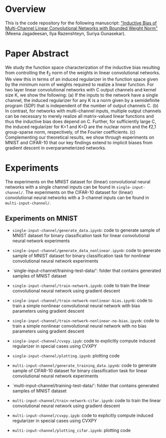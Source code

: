 # Overview
This is the code repository for the following manuscript: ["Inductive Bias of Multi-Channel Linear Convolutional Networks with Bounded Weight Norm"](https://arxiv.org/abs/2102.12238) (Meena Jagadeesan, Ilya Razenshteyn, Suriya Gunasekar). 

# Paper Abstract
We study the function space characterization of the inductive bias resulting from controlling the $\ell_2$ norm of the weights in linear convolutional networks. We view this in terms of an induced regularizer in the function space given by the minimum norm of weights required to realize a linear function. For two layer linear convolutional networks with C output channels and kernel size K, we show the following: (a) If the inputs to the network have a single channel, the induced regularizer for any K is a norm given by a semidefinite program (SDP) that is independent of the number of output channels C. (b) In contrast, for networks with multi-channel inputs, multiple output channels can be necessary to merely realize all matrix-valued linear functions and thus the inductive bias does depend on C. Further, for sufficiently large C, the induced regularizer for K=1 and K=D are the nuclear norm and the ℓ2,1 group-sparse norm, respectively, of the Fourier coefficients. (c) Complementing our theoretical results, we show through experiments on MNIST and CIFAR-10 that our key findings extend to implicit biases from gradient descent in overparameterized networks.

# Experiments
The experiments on the MNIST dataset for (linear) convolutional neural networks with a single channel inputs can be found in `single-input-channel/`. 
The experiments on the CIFAR-10 dataset for (linear) convolutional neural networks with a 3-channel inputs can be found in `multi-input-channel/`. 
## Experiments on MNIST
- `single-input-channel/generate_data.ipynb`: code to generate sample of MNIST dataset for binary classification task for linear convolutional neural network experiments
- `single-input-channel/generate_data_nonlinear.ipynb`: code to generate sample of MNIST dataset for binary classification task for nonlinear convolutional neural network experiments
- `single-input-channel/training-test-data/': folder that contains generated samples of MNIST dataset
- `single-input-channel/train-network.ipynb`: code to train the linear convolutional neural network using gradient descent
- `single-input-channel/train-network-nonlinear-bias.ipynb`: code to train a simple nonlinear convolutional neural network with bias parameters using gradient descent
- `single-input-channel/train-network-nonlinear-no-bias.ipynb`: code to train a simple nonlinear convolutional neural network with no bias parameters using gradient descent
- `single-input-channel/cvxpy.ipyb`: code to explicitly compute induced regularizer in special cases using CVXPY
- `single-input-channel/plotting.ipynb`: plotting code

- `multi-input-channel/generate_training_data.ipynb`: code to generate sample of CIFAR-10 dataset for binary classification task for linear convolutional neural network experiments
- `multi-input-channel/training-test-data/': folder that contains generated samples of MNIST dataset
- `multi-input-channel/train-network-cifar.ipynb`: code to train the linear convolutional neural network using gradient descent
- `multi-input-channel/cvxpy.ipyb`: code to explicitly compute induced regularizer in special cases using CVXPY
- `multi-input-channel/plotting_cifar.ipynb`: plotting code

